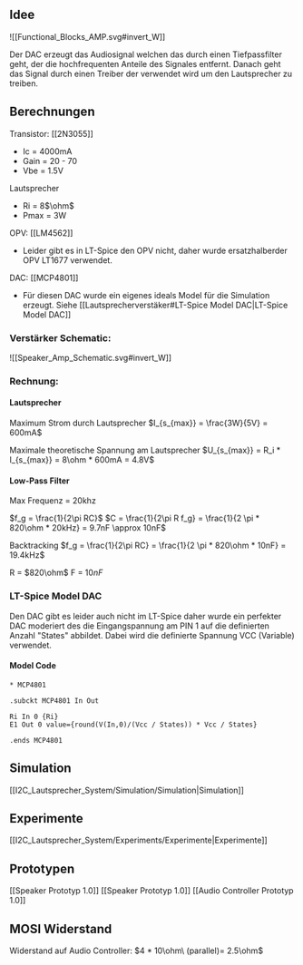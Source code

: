 
## Idee

![[Functional_Blocks_AMP.svg#invert_W]]

Der DAC erzeugt das Audiosignal welchen das durch einen Tiefpassfilter geht, der die hochfrequenten Anteile des Signales entfernt. Danach geht das Signal durch einen Treiber der verwendet wird um den Lautsprecher zu treiben.

## Berechnungen

Transistor: [[2N3055]]
* Ic = 4000mA
* Gain = 20 - 70
* Vbe = 1.5V

Lautsprecher
* Ri = 8$\ohm$
* Pmax = 3W 

OPV: [[LM4562]]
* Leider gibt es in LT-Spice den OPV nicht, daher wurde ersatzhalberder OPV LT1677 verwendet.

DAC: [[MCP4801]]
* Für diesen DAC wurde ein eigenes ideals Model für die Simulation erzeugt. Siehe [[Lautsprecherverstäker#LT-Spice Model DAC|LT-Spice Model DAC]] 

### Verstärker Schematic:
![[Speaker_Amp_Schematic.svg#invert_W]]


### Rechnung:

#### Lautsprecher
Maximum Strom durch Lautsprecher
$I_{s_{max}} = \frac{3W}{5V} = 600mA$

Maximale theoretische Spannung am Lautsprecher
$U_{s_{max}} = R_i * I_{s_{max}} = 8\ohm * 600mA = 4.8V$


#### Low-Pass Filter
Max Frequenz = 20khz 

$f_g = \frac{1}{2\pi RC}$
$C = \frac{1}{2\pi R f_g} = \frac{1}{2 \pi * 820\ohm * 20kHz} = 9.7nF \approx 10nF$

Backtracking
$f_g = \frac{1}{2\pi RC} = \frac{1}{2 \pi * 820\ohm * 10nF} = 19.4kHz$

R = $820\ohm$
F = $10nF$

### LT-Spice Model DAC

Den DAC gibt es leider auch nicht im LT-Spice daher wurde ein perfekter DAC moderiert des die Eingangspannung am PIN 1 auf die definierten Anzahl "States" abbildet. Dabei wird die definierte Spannung VCC (Variable) verwendet.

#### Model Code

```
* MCP4801

.subckt MCP4801 In Out

Ri In 0 {Ri}
E1 Out 0 value={round(V(In,0)/(Vcc / States)) * Vcc / States}

.ends MCP4801
```


## Simulation

[[I2C_Lautsprecher_System/Simulation/Simulation|Simulation]]


## Experimente

[[I2C_Lautsprecher_System/Experiments/Experimente|Experimente]]

## Prototypen

[[Speaker Prototyp 1.0]]
[[Speaker Prototyp 1.0]]
[[Audio Controller Prototyp 1.0]]

## MOSI Widerstand

Widerstand auf Audio Controller: $4 * 10\ohm\ (parallel)= 2.5\ohm$ 
